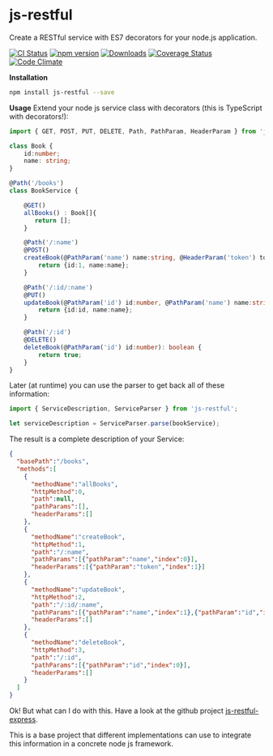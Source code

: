 # js-restful
Create a RESTful service with ES7 decorators for your node.js application.

[![CI Status](http://img.shields.io/travis/mseemann/js-restful.svg?style=flat)](https://travis-ci.org/mseemann/js-restful)
[![npm version](https://badge.fury.io/js/js-restful.svg)](http://badge.fury.io/js/js-restful)
[![Downloads](http://img.shields.io/npm/dm/js-restful.svg)](https://npmjs.org/package/js-restful)
[![Coverage Status](https://coveralls.io/repos/github/mseemann/js-restful/badge.svg?branch=master)](https://coveralls.io/github/mseemann/js-restful?branch=master)
[![Code Climate](https://codeclimate.com/github/mseemann/js-restful/badges/gpa.svg)](https://codeclimate.com/github/mseemann/js-restful)

**Installation**
```bash
npm install js-restful --save
```

**Usage**
Extend your node js service class with decorators (this is TypeScript with decorators!):

```typescript
import { GET, POST, PUT, DELETE, Path, PathParam, HeaderParam } from 'js-restful';

class Book {
    id:number;
    name: string;
}

@Path('/books')
class BookService {

    @GET()
    allBooks() : Book[]{
       return [];
    }

    @Path('/:name')
    @POST()
    createBook(@PathParam('name') name:string, @HeaderParam('token') token:string) :Book {
        return {id:1, name:name};
    }

    @Path('/:id/:name')
    @PUT()
    updateBook(@PathParam('id') id:number, @PathParam('name') name:string) : Book {
        return {id:id, name:name};
    }

    @Path('/:id')
    @DELETE()
    deleteBook(@PathParam('id') id:number): boolean {
        return true;
    }
}
```
Later (at runtime) you can use the parser to get back all of these information:

```typescript
import { ServiceDescription, ServiceParser } from 'js-restful';

let serviceDescription = ServiceParser.parse(bookService);

```

The result is a complete description of your Service:

```json
{
  "basePath":"/books",
  "methods":[
    {
      "methodName":"allBooks",
      "httpMethod":0,
      "path":null,
      "pathParams":[],
      "headerParams":[]
    },
    {
      "methodName":"createBook",
      "httpMethod":1,
      "path":"/:name",
      "pathParams":[{"pathParam":"name","index":0}],
      "headerParams":[{"pathParam":"token","index":1}]
    },
    {
      "methodName":"updateBook",
      "httpMethod":2,
      "path":"/:id/:name",
      "pathParams":[{"pathParam":"name","index":1},{"pathParam":"id","index":0}],
      "headerParams":[]
    },
    {
      "methodName":"deleteBook",
      "httpMethod":3,
      "path":"/:id",
      "pathParams":[{"pathParam":"id","index":0}],
      "headerParams":[]
    }
  ]
}
```

Ok! But what can I do with this. Have a look at the github project [js-restful-express](https://github.com/mseemann/js-restful-express).

This is a base project that different implementations can use to integrate this information in a concrete node js framework.